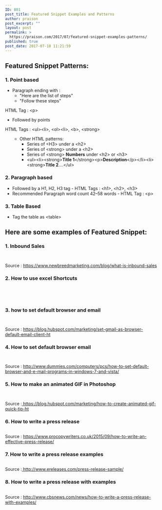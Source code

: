 ```yaml
---
ID: 801
post_title: Featured Snippet Examples and Patterns
author: praison
post_excerpt: ""
layout: post
permalink: >
  https://praison.com/2017/07/featured-snippet-examples-patterns/
published: true
post_date: 2017-07-18 11:21:59
---
```

<h2>Featured Snippet Patterns:</h2>
<h3>1. Point based</h3>
<ul>
 	<li>Paragraph ending with :
<ul>
 	<li>"Here are the list of steps"</li>
 	<li>"Follow these steps"</li>
</ul>
</li>
</ul>
HTML Tag : &lt;p&gt;
<ul>
 	<li>Followed by points</li>
</ul>
HTML Tags : &lt;ul&gt;&lt;li&gt;, &lt;ol&gt;&lt;li&gt;, &lt;b&gt;, &lt;strong&gt;
<ul>
 	<li style="list-style-type: none;">
<ul>
 	<li>Other HTML patterns:
<ul>
 	<li>Series of &lt;H3&gt; under a &lt;h2&gt;</li>
 	<li>Series of &lt;strong&gt; under a &lt;h2&gt;</li>
 	<li>Series of &lt;strong&gt; <strong>Numbers</strong> under &lt;h2&gt; or &lt;h3&gt;</li>
 	<li>&lt;ul&gt;&lt;li&gt;&lt;strong&gt;<strong>Title 1</strong>&lt;/strong&gt;&lt;p&gt;<strong>Description</strong>&lt;/p&gt;&lt;/li&gt;&lt;li&gt;&lt;strong&gt;<strong>Title 2</strong>....&lt;/ul&gt;</li>
</ul>
</li>
</ul>
</li>
</ul>
<h3>2. Paragraph based</h3>
<ul>
 	<li>Followed by a H1, H2, H3 tag - HTML Tags : &lt;h1&gt;, &lt;h2&gt;, &lt;h3&gt;</li>
 	<li>Recommended Paragraph word count 42–58 words - HTML Tag : &lt;p&gt;</li>
</ul>
<h3>3. Table Based</h3>
<ul>
 	<li>Tag the table as &lt;table&gt;</li>
</ul>
<h2>Here are some examples of Featured Snippet:</h2>
<h3>1. Inbound Sales</h3>
<p id="tbOhANN"><img class="alignnone size-full wp-image-804 " src="https://praison.com/wp-content/uploads/2017/07/img_596de9928c4c8.png" alt="" /></p>
<p id="FFXVSrc"><img class="alignnone size-full wp-image-805 " src="https://praison.com/wp-content/uploads/2017/07/img_596dea01500a8.png" alt="" /></p>
Source : <a href="https://www.newbreedmarketing.com/blog/what-is-inbound-sales">https://www.newbreedmarketing.com/blog/what-is-inbound-sales</a>
<h3>2. How to use excel Shortcuts</h3>
<p id="fTDFLfY"><img class="alignnone size-full wp-image-806 " src="https://praison.com/wp-content/uploads/2017/07/img_596dea7000112.png" alt="" /></p>
<p id="oFvaRmT"><img class="alignnone size-full wp-image-807 " src="https://praison.com/wp-content/uploads/2017/07/img_596deb070524e.png" alt="" /></p>
&nbsp;
<h3>3. how to set default browser and email</h3>
<p id="MZSlXlv"><img class="alignnone size-full wp-image-808 " src="https://praison.com/wp-content/uploads/2017/07/img_596deb7911c40.png" alt="" /></p>
<p id="mchYLYR"><img class="alignnone size-full wp-image-810 " src="https://praison.com/wp-content/uploads/2017/07/img_596dec591f9eb.png" alt="" /></p>
Source : <a href="https://blog.hubspot.com/marketing/set-gmail-as-browser-default-email-client-ht">https://blog.hubspot.com/marketing/set-gmail-as-browser-default-email-client-ht</a>
<h3>4. How to set default browser email</h3>
<p id="lOyklkE"><img class="alignnone size-full wp-image-809 " src="https://praison.com/wp-content/uploads/2017/07/img_596deb8dafec9.png" alt="" /></p>
<p id="vzBJXrf"><img class="alignnone size-full wp-image-811 " src="https://praison.com/wp-content/uploads/2017/07/img_596dec9f6377a.png" alt="" /></p>
Source : <a href="http://www.dummies.com/computers/pcs/how-to-set-default-browser-and-e-mail-programs-in-windows-7-and-vista/">http://www.dummies.com/computers/pcs/how-to-set-default-browser-and-e-mail-programs-in-windows-7-and-vista/</a>
<h3>5. How to make an animated GIF in Photoshop</h3>
<p id="ztLYYtu"><img class="alignnone size-full wp-image-812 " src="https://praison.com/wp-content/uploads/2017/07/img_596ded043bbcc.png" alt="" /></p>
<p id="VTKAhLk"><img class="alignnone size-full wp-image-813 " src="https://praison.com/wp-content/uploads/2017/07/img_596dededcaeb9.png" alt="" /></p>
Source :<a href="https://blog.hubspot.com/marketing/how-to-create-animated-gif-quick-tip-ht"> https://blog.hubspot.com/marketing/how-to-create-animated-gif-quick-tip-ht</a>
<h3>6. How to write a press release</h3>
<p id="MxhNjie"><img class="alignnone size-full wp-image-814 " src="https://praison.com/wp-content/uploads/2017/07/img_596dee704ece5.png" alt="" /></p>
Source : <a href="https://www.procopywriters.co.uk/2015/09/how-to-write-an-effective-press-release/">https://www.procopywriters.co.uk/2015/09/how-to-write-an-effective-press-release/</a>
<h3>7. How to write a press release examples</h3>
<p id="kwGhIOA"><img class="alignnone size-full wp-image-815 " src="https://praison.com/wp-content/uploads/2017/07/img_596dee9dee350.png" alt="" /></p>
Source :<a href="http://www.ereleases.com/press-release-sample/"> http://www.ereleases.com/press-release-sample/</a>
<h3>8. How to write a press release with examples</h3>
<p id="swDmhwW"><img class="alignnone size-full wp-image-816 " src="https://praison.com/wp-content/uploads/2017/07/img_596deec34ef90.png" alt="" /></p>
Source : <a href="http://www.cbsnews.com/news/how-to-write-a-press-release-with-examples/">http://www.cbsnews.com/news/how-to-write-a-press-release-with-examples/</a>